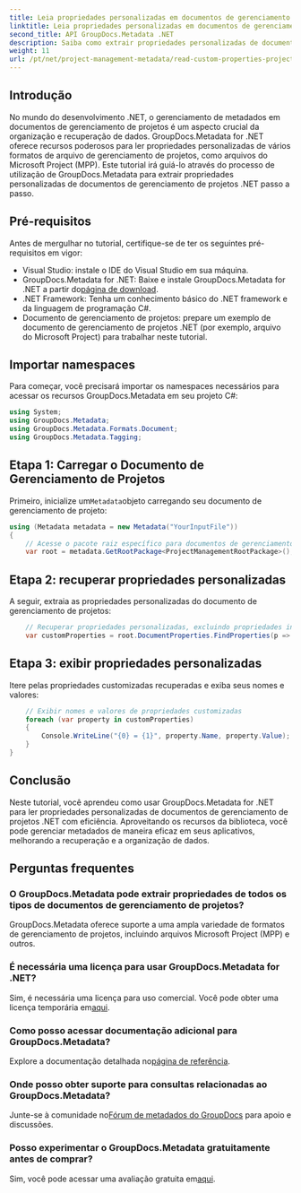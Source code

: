 ```yaml
---
title: Leia propriedades personalizadas em documentos de gerenciamento de projetos .NET
linktitle: Leia propriedades personalizadas em documentos de gerenciamento de projetos .NET
second_title: API GroupDocs.Metadata .NET
description: Saiba como extrair propriedades personalizadas de documentos de gerenciamento de projetos .NET usando GroupDocs.Metadata for .NET. Aprimore seu gerenciamento de metadados.
weight: 11
url: /pt/net/project-management-metadata/read-custom-properties-project-management-documents/
---
```

## Introdução
No mundo do desenvolvimento .NET, o gerenciamento de metadados em documentos de gerenciamento de projetos é um aspecto crucial da organização e recuperação de dados. GroupDocs.Metadata for .NET oferece recursos poderosos para ler propriedades personalizadas de vários formatos de arquivo de gerenciamento de projetos, como arquivos do Microsoft Project (MPP). Este tutorial irá guiá-lo através do processo de utilização de GroupDocs.Metadata para extrair propriedades personalizadas de documentos de gerenciamento de projetos .NET passo a passo.
## Pré-requisitos
Antes de mergulhar no tutorial, certifique-se de ter os seguintes pré-requisitos em vigor:
- Visual Studio: instale o IDE do Visual Studio em sua máquina.
-  GroupDocs.Metadata for .NET: Baixe e instale GroupDocs.Metadata for .NET a partir do[página de download](https://releases.groupdocs.com/metadata/net/).
- .NET Framework: Tenha um conhecimento básico do .NET framework e da linguagem de programação C#.
- Documento de gerenciamento de projetos: prepare um exemplo de documento de gerenciamento de projetos .NET (por exemplo, arquivo do Microsoft Project) para trabalhar neste tutorial.

## Importar namespaces
Para começar, você precisará importar os namespaces necessários para acessar os recursos GroupDocs.Metadata em seu projeto C#:
```csharp
using System;
using GroupDocs.Metadata;
using GroupDocs.Metadata.Formats.Document;
using GroupDocs.Metadata.Tagging;
```
## Etapa 1: Carregar o Documento de Gerenciamento de Projetos
 Primeiro, inicialize um`Metadata`objeto carregando seu documento de gerenciamento de projeto:
```csharp
using (Metadata metadata = new Metadata("YourInputFile"))
{
    // Acesse o pacote raiz específico para documentos de gerenciamento de projetos
    var root = metadata.GetRootPackage<ProjectManagementRootPackage>();
```
## Etapa 2: recuperar propriedades personalizadas
A seguir, extraia as propriedades personalizadas do documento de gerenciamento de projetos:
```csharp
    // Recuperar propriedades personalizadas, excluindo propriedades integradas
    var customProperties = root.DocumentProperties.FindProperties(p => !p.Tags.Contains(Tags.Document.BuiltIn));
```
## Etapa 3: exibir propriedades personalizadas
Itere pelas propriedades customizadas recuperadas e exiba seus nomes e valores:
```csharp
    // Exibir nomes e valores de propriedades customizadas
    foreach (var property in customProperties)
    {
        Console.WriteLine("{0} = {1}", property.Name, property.Value);
    }
}
```

## Conclusão
Neste tutorial, você aprendeu como usar GroupDocs.Metadata for .NET para ler propriedades personalizadas de documentos de gerenciamento de projetos .NET com eficiência. Aproveitando os recursos da biblioteca, você pode gerenciar metadados de maneira eficaz em seus aplicativos, melhorando a recuperação e a organização de dados.

## Perguntas frequentes
### O GroupDocs.Metadata pode extrair propriedades de todos os tipos de documentos de gerenciamento de projetos?
GroupDocs.Metadata oferece suporte a uma ampla variedade de formatos de gerenciamento de projetos, incluindo arquivos Microsoft Project (MPP) e outros.
### É necessária uma licença para usar GroupDocs.Metadata for .NET?
 Sim, é necessária uma licença para uso comercial. Você pode obter uma licença temporária em[aqui](https://purchase.groupdocs.com/temporary-license/).
### Como posso acessar documentação adicional para GroupDocs.Metadata?
 Explore a documentação detalhada no[página de referência](https://tutorials.groupdocs.com/metadata/net/).
### Onde posso obter suporte para consultas relacionadas ao GroupDocs.Metadata?
 Junte-se à comunidade no[Fórum de metadados do GroupDocs](https://forum.groupdocs.com/c/metadata/14) para apoio e discussões.
### Posso experimentar o GroupDocs.Metadata gratuitamente antes de comprar?
 Sim, você pode acessar uma avaliação gratuita em[aqui](https://releases.groupdocs.com/).